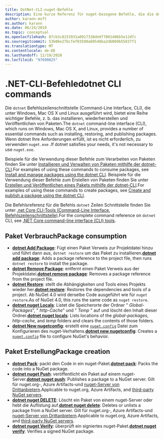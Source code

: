 ```yaml
---
title: DotNet-CLI-nuget-Befehle
description: Eine kurze Referenz für nuget-bezogene Befehle, die die dotnet-Befehlszeilenschnittstelle verwenden.
author: karann-msft
ms.author: karann
ms.date: 06/24/2019
ms.topic: conceptual
ms.openlocfilehash: 87cb3c8153931a0917338de9f7001406b5e12dfc
ms.sourcegitcommit: 53b06e27bcfef03500a69548ba2db069b55837f1
ms.translationtype: MT
ms.contentlocale: de-DE
ms.lasthandoff: 12/19/2020
ms.locfileid: "97699825"
---
```

# <a name="dotnet-cli-commands"></a><span data-ttu-id="eaaee-103">.NET-CLI-Befehle</span><span class="sxs-lookup"><span data-stu-id="eaaee-103">dotnet CLI commands</span></span>

<span data-ttu-id="eaaee-104">Die `dotnet` Befehlszeilenschnittstelle (Command-Line Interface, CLI), die unter Windows, Mac OS X und Linux ausgeführt wird, bietet eine Reihe wichtiger Befehle, z. b. das installieren, wiederherstellen und Veröffentlichen von Paketen.</span><span class="sxs-lookup"><span data-stu-id="eaaee-104">The `dotnet` command-line interface (CLI), which runs on Windows, Mac OS X, and Linux, provides a number of essential commands such as installing, restoring, and publishing packages.</span></span> <span data-ttu-id="eaaee-105">Wenn dotnet Ihre Anforderungen erfüllt, ist es nicht erforderlich, zu verwenden `nuget.exe` .</span><span class="sxs-lookup"><span data-stu-id="eaaee-105">If dotnet satisfies your needs, it's not necessary to use `nuget.exe`.</span></span>

<span data-ttu-id="eaaee-106">Beispiele für die Verwendung dieser Befehle zum Verarbeiten von Paketen finden Sie unter [Installieren und Verwalten von Paketen mithilfe der dotnet-CLI](../consume-packages/install-use-packages-dotnet-cli.md).</span><span class="sxs-lookup"><span data-stu-id="eaaee-106">For examples of using these commands to consume packages, see [Install and manage packages using the dotnet CLI](../consume-packages/install-use-packages-dotnet-cli.md).</span></span> <span data-ttu-id="eaaee-107">Beispiele für die Verwendung dieser Befehle zum Erstellen von Paketen finden Sie unter [Erstellen und Veröffentlichen eines Pakets mithilfe der dotnet-CLI](../quickstart/create-and-publish-a-package-using-the-dotnet-cli.md).</span><span class="sxs-lookup"><span data-stu-id="eaaee-107">For examples of using these commands to create packages, see [Create and publish a package using the dotnet CLI](../quickstart/create-and-publish-a-package-using-the-dotnet-cli.md).</span></span>

<span data-ttu-id="eaaee-108">Die Befehlsreferenz für die Befehls `dotnet` Zeilen Schnittstelle finden Sie unter [.net Core CLI-Tools (Command-Line Interface, Befehlszeilenschnittstelle)](/dotnet/core/tools/?tabs=netcore2x).</span><span class="sxs-lookup"><span data-stu-id="eaaee-108">For the complete command reference on `dotnet` CLI, see [.NET Core command-line interface (CLI) tools](/dotnet/core/tools/?tabs=netcore2x).</span></span>

## <a name="package-consumption"></a><span data-ttu-id="eaaee-109">Paket Verbrauch</span><span class="sxs-lookup"><span data-stu-id="eaaee-109">Package consumption</span></span>

- <span data-ttu-id="eaaee-110">[**dotnet Add Package**](/dotnet/core/tools/dotnet-add-package): Fügt einen Paket Verweis zur Projektdatei hinzu und führt dann aus, `dotnet restore` um das Paket zu installieren.</span><span class="sxs-lookup"><span data-stu-id="eaaee-110">[**dotnet add package**](/dotnet/core/tools/dotnet-add-package): Adds a package reference to the project file, then runs `dotnet restore` to install the package.</span></span>
- <span data-ttu-id="eaaee-111">[**dotnet Remove Package**](/dotnet/core/tools/dotnet-remove-package): entfernt einen Paket Verweis aus der Projektdatei.</span><span class="sxs-lookup"><span data-stu-id="eaaee-111">[**dotnet remove package**](/dotnet/core/tools/dotnet-remove-package): Removes a package reference from the project file.</span></span>
- <span data-ttu-id="eaaee-112">[**dotnet Restore**](/dotnet/core/tools/dotnet-restore?tabs=netcore2x): stellt die Abhängigkeiten und Tools eines Projekts wieder her.</span><span class="sxs-lookup"><span data-stu-id="eaaee-112">[**dotnet restore**](/dotnet/core/tools/dotnet-restore?tabs=netcore2x): Restores the dependencies and tools of a project.</span></span> <span data-ttu-id="eaaee-113">Ab NuGet 4.0 wird derselbe Code ausgeführt wie für `nuget restore`.</span><span class="sxs-lookup"><span data-stu-id="eaaee-113">As of NuGet 4.0, this runs the same code as `nuget restore`.</span></span>
- <span data-ttu-id="eaaee-114">[**dotnet nuget Locals**](/dotnet/core/tools/dotnet-nuget-locals): Listet die Speicherorte der Ordner " *Global-Packages*", " *http-Cache*" und " *Temp* " auf und löscht den Inhalt dieser Ordner.</span><span class="sxs-lookup"><span data-stu-id="eaaee-114">[**dotnet nuget locals**](/dotnet/core/tools/dotnet-nuget-locals): Lists locations of the *global-packages*, *http-cache*, and *temp* folders and clears the contents of those folders.</span></span>
- <span data-ttu-id="eaaee-115">[**dotnet New nugetconfig**](/dotnet/core/tools/dotnet-new): erstellt eine [`nuget.config`](../reference/nuget-config-file.md) Datei zum Konfigurieren des nuget-Verhaltens.</span><span class="sxs-lookup"><span data-stu-id="eaaee-115">[**dotnet new nugetconfig**](/dotnet/core/tools/dotnet-new): Creates a [`nuget.config`](../reference/nuget-config-file.md) file to configure NuGet's behavior.</span></span>

## <a name="package-creation"></a><span data-ttu-id="eaaee-116">Paket Erstellung</span><span class="sxs-lookup"><span data-stu-id="eaaee-116">Package creation</span></span>

- <span data-ttu-id="eaaee-117">[**dotnet Pack**](/dotnet/core/tools/dotnet-pack?tabs=netcore2x): packt den Code in ein nuget-Paket.</span><span class="sxs-lookup"><span data-stu-id="eaaee-117">[**dotnet pack**](/dotnet/core/tools/dotnet-pack?tabs=netcore2x): Packs the code into a NuGet package.</span></span>
- <span data-ttu-id="eaaee-118">[**dotnet nuget Push**](/dotnet/core/tools/dotnet-nuget-push): veröffentlicht ein Paket auf einem nuget-Server.</span><span class="sxs-lookup"><span data-stu-id="eaaee-118">[**dotnet nuget push**](/dotnet/core/tools/dotnet-nuget-push): Publishes a package to a NuGet server.</span></span> <span data-ttu-id="eaaee-119">Gilt für nuget.org-, Azure Artifacts-und [nuget-Server von Drittanbietern](../hosting-packages/overview.md).</span><span class="sxs-lookup"><span data-stu-id="eaaee-119">Applicable to nuget.org, Azure Artifacts, and [third-party NuGet servers](../hosting-packages/overview.md).</span></span>
- <span data-ttu-id="eaaee-120">[**dotnet nuget DELETE**](/dotnet/core/tools/dotnet-nuget-delete): Löscht ein Paket von einem nuget-Server oder hebt die Auflistung auf.</span><span class="sxs-lookup"><span data-stu-id="eaaee-120">[**dotnet nuget delete**](/dotnet/core/tools/dotnet-nuget-delete): Deletes or unlists a package from a NuGet server.</span></span> <span data-ttu-id="eaaee-121">Gilt für nuget.org-, Azure Artifacts-und [nuget-Server von Drittanbietern](../hosting-packages/overview.md).</span><span class="sxs-lookup"><span data-stu-id="eaaee-121">Applicable to nuget.org, Azure Artifacts, and [third-party NuGet servers](../hosting-packages/overview.md).</span></span>
- <span data-ttu-id="eaaee-122">[**dotnet nuget Verify**](/dotnet/core/tools/dotnet-nuget-verify): überprüft ein signiertes nuget-Paket.</span><span class="sxs-lookup"><span data-stu-id="eaaee-122">[**dotnet nuget verify**](/dotnet/core/tools/dotnet-nuget-verify): Verifies a signed NuGet package.</span></span>
